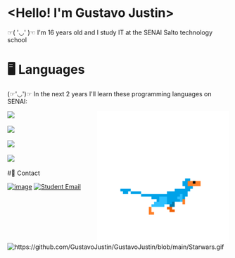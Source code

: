 # <Hello! I'm Gustavo Justin>
☞( '◡' )☜ I'm 16 years old and I study IT at the SENAI Salto technology school


# 🖥️ Languages
(☞'◡')☞ In the next 2 years I'll learn these programming languages on SENAI:

<img src="https://github.com/GustavoJustin/GustavoJustin/blob/main/dinossauro%20azul.gif" alt="gif de um dinossauro azul" min-width="300px" max-width="300px" width="300px" align="right">
<p align="left">


<p align="left">
    <img src="https://github.com/user-attachments/assets/532799cd-7ce9-425d-83e3-7f917707a3ec" />
</p> 
<p align="left"> 
    <img src="https://github.com/user-attachments/assets/edf1e19f-9d8a-4090-9c03-c2c9a61ca6c4" />
</p> 
<p align="left"> 
    <img src="https://github.com/user-attachments/assets/9a2a954e-c27f-44f3-901b-1d833f038fcb" />
</p> 
<p align="left">
    <img src="https://github.com/user-attachments/assets/8e7b240a-4fc2-4840-af8b-40f87bd566de" />
</p>


#📱 Contact 

[![image](https://img.shields.io/badge/gustavojustin77@gmail.com-Gmail-red?style=flat&logo=gmail&logoColor=red)](mailto:gustavojustin77@gmail.com)
[![Student Email](https://img.shields.io/badge/gustavo.j.francisco@aluno.senai.br-Student-red?style=flat&logo=gmail&logoColor=red)](mailto:gustavo.j.francisco@aluno.senai.br)

# 
<picture>
  <source media="(prefers-color-scheme: dark)" srcset="https://github.com/GustavoJustin/GustavoJustin/blob/main/Starwars.gif">
  <img alt="https://github.com/GustavoJustin/GustavoJustin/blob/main/Starwars.gif">
